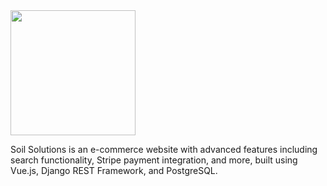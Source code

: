 <img width="200" src="https://github.com/Vedant-Mhatre/SoilSolutions/assets/52707230/994eb9dc-ad7c-45a9-9646-fe026a2fb825" />

Soil Solutions is an e-commerce website with advanced features including search functionality, Stripe payment integration, and more, built using Vue.js, Django REST Framework, and PostgreSQL.
